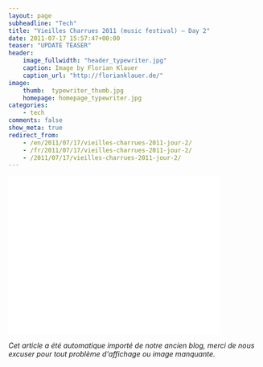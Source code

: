 ```yaml
---
layout: page
subheadline: "Tech"
title: "Vieilles Charrues 2011 (music festival) – Day 2"
date: 2011-07-17 15:57:47+00:00
teaser: "UPDATE TEASER"
header:
    image_fullwidth: "header_typewriter.jpg"
    caption: Image by Florian Klauer
    caption_url: "http://florianklauer.de/"
image:
    thumb:  typewriter_thumb.jpg
    homepage: homepage_typewriter.jpg
categories:
    - tech
comments: false
show_meta: true
redirect_from:
    - /en/2011/07/17/vieilles-charrues-2011-jour-2/
    - /fr/2011/07/17/vieilles-charrues-2011-jour-2/
    - /2011/07/17/vieilles-charrues-2011-jour-2/
---
```

<div class="flex-video">
    <iframe width="420" height="315" src="//www.youtube.com/embed/H-7A3Ol_q64" frameborder="0" allowfullscreen></iframe>
</div>

_Cet article a été automatique importé de notre ancien blog, merci de nous excuser pour tout problème d'affichage ou image manquante._
